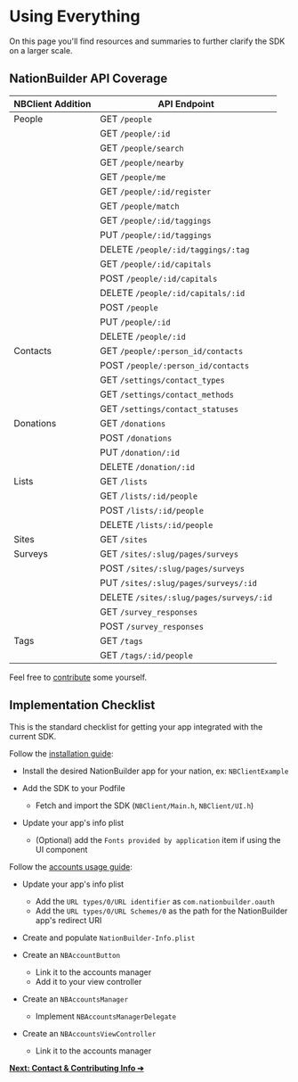 # Using Everything

On this page you'll find resources and summaries to further clarify the SDK on a
larger scale.

## NationBuilder API Coverage

| NBClient Addition |               API Endpoint              |
|-------------------|-----------------------------------------|
| People            | GET `/people`                           |
|                   | GET `/people/:id`                       |
|                   | GET `/people/search`                    |
|                   | GET `/people/nearby`                    |
|                   | GET `/people/me`                        |
|                   | GET `/people/:id/register`              |
|                   | GET `/people/match`                     |
|                   | GET `/people/:id/taggings`              |
|                   | PUT `/people/:id/taggings`              |
|                   | DELETE `/people/:id/taggings/:tag`      |
|                   | GET `/people/:id/capitals`              |
|                   | POST `/people/:id/capitals`             |
|                   | DELETE `/people/:id/capitals/:id`       |
|                   | POST `/people`                          |
|                   | PUT `/people/:id`                       |
|                   | DELETE `/people/:id`                    |
| Contacts          | GET `/people/:person_id/contacts`       |
|                   | POST `/people/:person_id/contacts`      |
|                   | GET `/settings/contact_types`           |
|                   | GET `/settings/contact_methods`         |
|                   | GET `/settings/contact_statuses`        |
| Donations         | GET `/donations`                        |
|                   | POST `/donations`                       |
|                   | PUT `/donation/:id`                     |
|                   | DELETE `/donation/:id`                  |
| Lists             | GET `/lists`                            |
|                   | GET `/lists/:id/people`                 |
|                   | POST `/lists/:id/people`                |
|                   | DELETE `/lists/:id/people`              |
| Sites             | GET `/sites`                            |
| Surveys           | GET `/sites/:slug/pages/surveys`        |
|                   | POST `/sites/:slug/pages/surveys`       |
|                   | PUT `/sites/:slug/pages/surveys/:id`    |
|                   | DELETE `/sites/:slug/pages/surveys/:id` |
|                   | GET `/survey_responses`                 |
|                   | POST `/survey_responses`                |
| Tags              | GET `/tags`                             |
|                   | GET `/tags/:id/people`                  |

Feel free to [contribute][] some yourself.

## Implementation Checklist

This is the standard checklist for getting your app integrated with the current
SDK.

Follow the [installation guide][]:

- Install the desired NationBuilder app for your nation, ex: `NBClientExample`

- Add the SDK to your Podfile
  - Fetch and import the SDK (`NBClient/Main.h`, `NBClient/UI.h`)

- Update your app's info plist
  - \(Optional\) add the `Fonts provided by application` item if using the UI component

Follow the [accounts usage guide][]:

- Update your app's info plist
  - Add the `URL types/0/URL identifier` as `com.nationbuilder.oauth`
  - Add the `URL types/0/URL Schemes/0` as the path for the NationBuilder 
    app's redirect URI

- Create and populate `NationBuilder-Info.plist`

- Create an `NBAccountButton`
  - Link it to the accounts manager
  - Add it to your view controller

- Create an `NBAccountsManager`
  - Implement `NBAccountsManagerDelegate`

- Create an `NBAccountsViewController`
  - Link it to the accounts manager

__[Next: Contact & Contributing Info ➔][contribute]__

[contribute]: ../../CONTRIBUTING.md
[installation guide]: Installing.md
[accounts usage guide]: Using-Accounts.md
